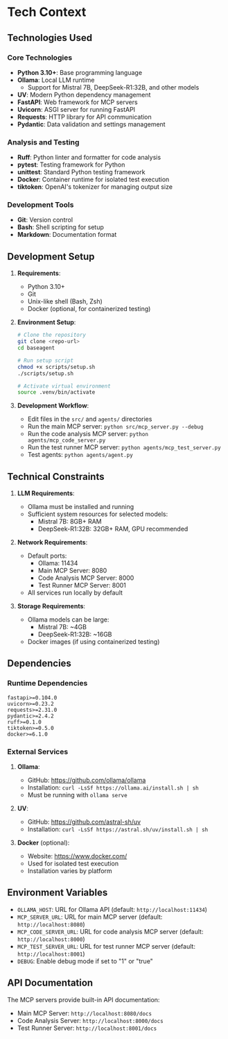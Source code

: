 # Tech Context

## Technologies Used

### Core Technologies

- **Python 3.10+**: Base programming language
- **Ollama**: Local LLM runtime
  - Support for Mistral 7B, DeepSeek-R1:32B, and other models
- **UV**: Modern Python dependency management
- **FastAPI**: Web framework for MCP servers
- **Uvicorn**: ASGI server for running FastAPI
- **Requests**: HTTP library for API communication
- **Pydantic**: Data validation and settings management

### Analysis and Testing

- **Ruff**: Python linter and formatter for code analysis
- **pytest**: Testing framework for Python
- **unittest**: Standard Python testing framework
- **Docker**: Container runtime for isolated test execution
- **tiktoken**: OpenAI's tokenizer for managing output size

### Development Tools

- **Git**: Version control
- **Bash**: Shell scripting for setup
- **Markdown**: Documentation format

## Development Setup

1. **Requirements**:
   - Python 3.10+
   - Git
   - Unix-like shell (Bash, Zsh)
   - Docker (optional, for containerized testing)

2. **Environment Setup**:
   ```bash
   # Clone the repository
   git clone <repo-url>
   cd baseagent
   
   # Run setup script
   chmod +x scripts/setup.sh
   ./scripts/setup.sh
   
   # Activate virtual environment
   source .venv/bin/activate
   ```

3. **Development Workflow**:
   - Edit files in the `src/` and `agents/` directories
   - Run the main MCP server: `python src/mcp_server.py --debug`
   - Run the code analysis MCP server: `python agents/mcp_code_server.py`
   - Run the test runner MCP server: `python agents/mcp_test_server.py`
   - Test agents: `python agents/agent.py`

## Technical Constraints

1. **LLM Requirements**:
   - Ollama must be installed and running
   - Sufficient system resources for selected models:
     - Mistral 7B: 8GB+ RAM
     - DeepSeek-R1:32B: 32GB+ RAM, GPU recommended

2. **Network Requirements**:
   - Default ports:
     - Ollama: 11434
     - Main MCP Server: 8080
     - Code Analysis MCP Server: 8000
     - Test Runner MCP Server: 8001
   - All services run locally by default

3. **Storage Requirements**:
   - Ollama models can be large:
     - Mistral 7B: ~4GB
     - DeepSeek-R1:32B: ~16GB
   - Docker images (if using containerized testing)

## Dependencies

### Runtime Dependencies

```
fastapi>=0.104.0
uvicorn>=0.23.2
requests>=2.31.0
pydantic>=2.4.2
ruff>=0.1.0
tiktoken>=0.5.0
docker>=6.1.0
```

### External Services

1. **Ollama**:
   - GitHub: https://github.com/ollama/ollama
   - Installation: `curl -LsSf https://ollama.ai/install.sh | sh`
   - Must be running with `ollama serve`

2. **UV**:
   - GitHub: https://github.com/astral-sh/uv
   - Installation: `curl -LsSf https://astral.sh/uv/install.sh | sh`

3. **Docker** (optional):
   - Website: https://www.docker.com/
   - Used for isolated test execution
   - Installation varies by platform

## Environment Variables

- `OLLAMA_HOST`: URL for Ollama API (default: `http://localhost:11434`)
- `MCP_SERVER_URL`: URL for main MCP server (default: `http://localhost:8080`)
- `MCP_CODE_SERVER_URL`: URL for code analysis MCP server (default: `http://localhost:8000`) 
- `MCP_TEST_SERVER_URL`: URL for test runner MCP server (default: `http://localhost:8001`)
- `DEBUG`: Enable debug mode if set to "1" or "true"

## API Documentation

The MCP servers provide built-in API documentation:
- Main MCP Server: `http://localhost:8080/docs`
- Code Analysis Server: `http://localhost:8000/docs`
- Test Runner Server: `http://localhost:8001/docs` 